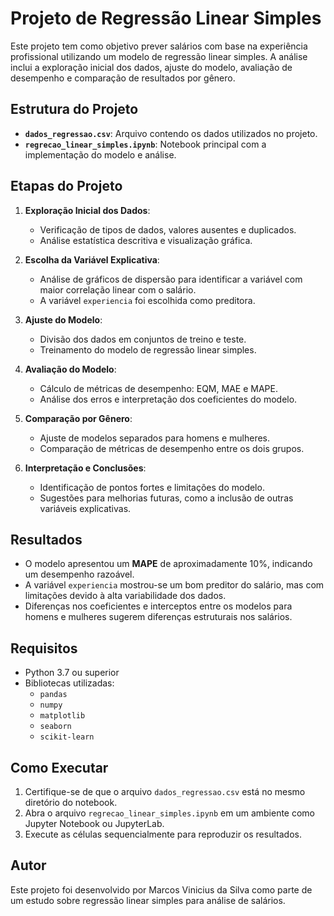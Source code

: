 # Projeto de Regressão Linear Simples

Este projeto tem como objetivo prever salários com base na experiência profissional utilizando um modelo de regressão linear simples. A análise inclui a exploração inicial dos dados, ajuste do modelo, avaliação de desempenho e comparação de resultados por gênero.

## Estrutura do Projeto

- **`dados_regressao.csv`**: Arquivo contendo os dados utilizados no projeto.
- **`regrecao_linear_simples.ipynb`**: Notebook principal com a implementação do modelo e análise.

## Etapas do Projeto

1. **Exploração Inicial dos Dados**:
   - Verificação de tipos de dados, valores ausentes e duplicados.
   - Análise estatística descritiva e visualização gráfica.

2. **Escolha da Variável Explicativa**:
   - Análise de gráficos de dispersão para identificar a variável com maior correlação linear com o salário.
   - A variável `experiencia` foi escolhida como preditora.

3. **Ajuste do Modelo**:
   - Divisão dos dados em conjuntos de treino e teste.
   - Treinamento do modelo de regressão linear simples.

4. **Avaliação do Modelo**:
   - Cálculo de métricas de desempenho: EQM, MAE e MAPE.
   - Análise dos erros e interpretação dos coeficientes do modelo.

5. **Comparação por Gênero**:
   - Ajuste de modelos separados para homens e mulheres.
   - Comparação de métricas de desempenho entre os dois grupos.

6. **Interpretação e Conclusões**:
   - Identificação de pontos fortes e limitações do modelo.
   - Sugestões para melhorias futuras, como a inclusão de outras variáveis explicativas.

## Resultados

- O modelo apresentou um **MAPE** de aproximadamente 10%, indicando um desempenho razoável.
- A variável `experiencia` mostrou-se um bom preditor do salário, mas com limitações devido à alta variabilidade dos dados.
- Diferenças nos coeficientes e interceptos entre os modelos para homens e mulheres sugerem diferenças estruturais nos salários.

## Requisitos

- Python 3.7 ou superior
- Bibliotecas utilizadas:
  - `pandas`
  - `numpy`
  - `matplotlib`
  - `seaborn`
  - `scikit-learn`

## Como Executar

1. Certifique-se de que o arquivo `dados_regressao.csv` está no mesmo diretório do notebook.
2. Abra o arquivo `regrecao_linear_simples.ipynb` em um ambiente como Jupyter Notebook ou JupyterLab.
3. Execute as células sequencialmente para reproduzir os resultados.

## Autor

Este projeto foi desenvolvido por Marcos Vinicius da Silva como parte de um estudo sobre regressão linear simples para análise de salários.
